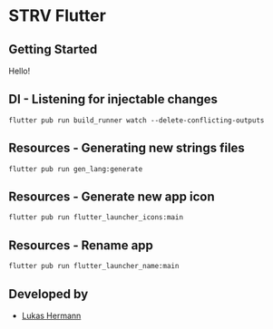 # STRV Flutter

## Getting Started

Hello!

## DI - Listening for injectable changes
```
flutter pub run build_runner watch --delete-conflicting-outputs
```

## Resources - Generating new strings files
```
flutter pub run gen_lang:generate
```

## Resources - Generate new app icon
```
flutter pub run flutter_launcher_icons:main
```

## Resources - Rename app
```
flutter pub run flutter_launcher_name:main
```
## Developed by
- [Lukas Hermann](mailto:lukas.hermann@strv.com)